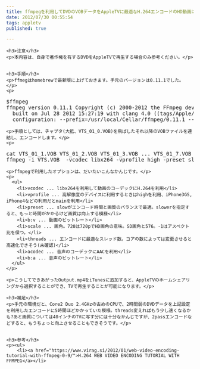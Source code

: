 ```yaml
---
title: ffmpegを利用してDVDのVOBデータをAppleTVに最適なH.264エンコードのHD動画に変換する
date: 2012/07/30 00:55:54
tags: appletv
published: true

---
```


    <h3>注意</h3>
    <p>本内容は、自身で著作権を有するDVDをAppleTVで再生する場合のみ参考ください。</p>


    <h3>手順</h3>
    <p>ffmegはhomebrewで最新版に上げておきます。手元のバージョンは0.11.1でした。</p>
    <p>
<pre>$ffmpeg
ffmpeg version 0.11.1 Copyright (c) 2000-2012 the FFmpeg developers
  built on Jul 28 2012 15:27:19 with clang 4.0 ((tags/Apple/clang-421.0.57))
  configuration: --prefix=/usr/local/Cellar/ffmpeg/0.11.1 --enable-shared --enable-gpl --enable-version3 --enable-nonfree --enable-hardcoded-tables --enable-libfreetype --cc=/usr/bin/clang --host-cflags='-Os -w -pipe -march=native -Qunused-arguments -mmacosx-version-min=10.8' --host-ldflags='-L/usr/local/Cellar/gettext/0.18.1.1/lib -L/usr/local/lib -L/opt/X11/lib' --enable-libx264 --enable-libfaac --enable-libmp3lame --enable-librtmp --enable-libtheora --enable-libvorbis --enable-libvpx --enable-libxvid --enable-libopencore-amrnb --enable-libopencore-amrwb --enable-libass --enable-libvo-aacenc --disable-ffplay
</pre></p>

    <p>手順としては、チャプタ(大抵、VTS_01_0.VOB)を飛ばしたそれ以降のVOBファイルを連結し、エンコードします。</p>
    <p>
<pre>cat VTS_01_1.VOB VTS_01_2.VOB VTS_01_3.VOB ... VTS_01_7.VOB > VTS.VOB
ffmpeg -i VTS.VOB  -vcodec libx264 -vprofile high -preset slow -b:v 1000k -vf scale=-1:720 -threads 0 -acodec libvo_aacenc -b:a 196k Output.mp4</pre>
</p>

    <p>ffmpegで利用したオプションは、だいたいこんなかんじです。</p>
    <p>
      <ul>
        <li>vcodec ... libx264を利用して動画のコーデックにH.264を利用</li>
        <li>vprofile ... 高解像度のデバイスに利用するときはhighを利用、iPhone3GS, iPhone4などの利用だとmainを利用</li>
        <li>preset ... slowがエンコード時間と画質のバランスで最適。slowerを指定すると、もっと時間がかかるけど画質は向上する模様</li>
        <li>b:v ... 動画のビットレート</li>
        <li>scale ... 画角。720は720pでHD画角の意味。SD画角と576。-1はアスペクト比を保つ。</li>
        <li>threads ... エンコードに最適なスレッド数。コアの数によっては変更させると高速化できそう(未確認)</li>
        <li>acodec ... 音声のコーデックにAACを利用</li>
        <li>b:a ... 音声のビットレート</li>
      </ul>
    </p>

    <p>こうしてできあがったOutput.mp4をiTunesに追加すると、AppleTVのホームシェアリングから選択することができ、TVで再生することが可能になります。</p>

    <h3>補足</h3>
    <p>手元の環境だと、Core2 Duo 2.4GHzの古めのCPUで、2時間弱のDVDデータを上記設定を利用したエンコードに5時間ほどかかっていた模様。threads変えればもう少し速くなるかも?あと画質については40インチのTVに写す分には十分なかんじですが、2passエンコードなどすると、もうちょっと向上させることもできそうです。</p>


    <h3>参考</h3>
    <p><ul>
        <li><a href="https://www.virag.si/2012/01/web-video-encoding-tutorial-with-ffmpeg-0-9/">H.264 WEB VIDEO ENCODING TUTORIAL WITH FFMPEG</a></li>
</ul></p>


